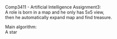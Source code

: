 Comp3411 - Artificial Intelligence
Assignment3:                           
A role is born in a map and he only has 5x5 view,                                       
then he automatically expand map and find treasure.                                 
                                       
Main algorithm:                            
A star                           
